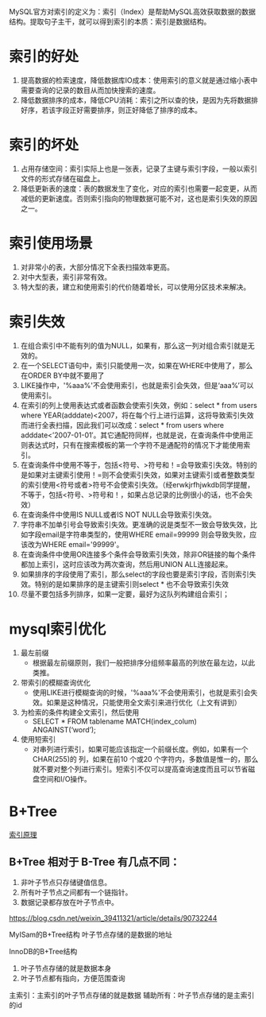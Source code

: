 MySQL官方对索引的定义为：索引（Index）是帮助MySQL高效获取数据的数据结构。提取句子主干，就可以得到索引的本质：索引是数据结构。


# 索引的好处
1. 提高数据的检索速度，降低数据库IO成本：使用索引的意义就是通过缩小表中需要查询的记录的数目从而加快搜索的速度。
2. 降低数据排序的成本，降低CPU消耗：索引之所以查的快，是因为先将数据排好序，若该字段正好需要排序，则正好降低了排序的成本。

# 索引的坏处
1. 占用存储空间：索引实际上也是一张表，记录了主键与索引字段，一般以索引文件的形式存储在磁盘上。
2. 降低更新表的速度：表的数据发生了变化，对应的索引也需要一起变更，从而减低的更新速度。否则索引指向的物理数据可能不对，这也是索引失效的原因之一。

# 索引使用场景
1. 对非常小的表，大部分情况下全表扫描效率更高。
2. 对中大型表，索引非常有效。
3. 特大型的表，建立和使用索引的代价随着增长，可以使用分区技术来解决。



# 索引失效
1. 在组合索引中不能有列的值为NULL，如果有，那么这一列对组合索引就是无效的。
2. 在一个SELECT语句中，索引只能使用一次，如果在WHERE中使用了，那么在ORDER BY中就不要用了
3. LIKE操作中，'%aaa%'不会使用索引，也就是索引会失效，但是‘aaa%’可以使用索引。
4. 在索引的列上使用表达式或者函数会使索引失效，例如：select * from users where YEAR(adddate)<2007，将在每个行上进行运算，这将导致索引失效而进行全表扫描，因此我们可以改成：select * from users where adddate<’2007-01-01′。其它通配符同样，也就是说，在查询条件中使用正则表达式时，只有在搜索模板的第一个字符不是通配符的情况下才能使用索引。
5. 在查询条件中使用不等于，包括<符号、>符号和！=会导致索引失效。特别的是如果对主键索引使用！=则不会使索引失效，如果对主键索引或者整数类型的索引使用<符号或者>符号不会使索引失效。（经erwkjrfhjwkdb同学提醒，不等于，包括&lt;符号、>符号和！，如果占总记录的比例很小的话，也不会失效）
6. 在查询条件中使用IS NULL或者IS NOT NULL会导致索引失效。
7. 字符串不加单引号会导致索引失效。更准确的说是类型不一致会导致失效，比如字段email是字符串类型的，使用WHERE email=99999 则会导致失败，应该改为WHERE email='99999'。
8. 在查询条件中使用OR连接多个条件会导致索引失效，除非OR链接的每个条件都加上索引，这时应该改为两次查询，然后用UNION ALL连接起来。
9. 如果排序的字段使用了索引，那么select的字段也要是索引字段，否则索引失效。特别的是如果排序的是主键索引则select * 也不会导致索引失效
10. 尽量不要包括多列排序，如果一定要，最好为这队列构建组合索引；



# mysql索引优化
1. 最左前缀
   + 根据最左前缀原则，我们一般把排序分组频率最高的列放在最左边，以此类推。
2. 带索引的模糊查询优化
   + 使用LIKE进行模糊查询的时候，'%aaa%'不会使用索引，也就是索引会失效。如果是这种情况，只能使用全文索引来进行优化（上文有讲到）
3. 为检索的条件构建全文索引，然后使用
   + SELECT * FROM tablename MATCH(index_colum) ANGAINST(‘word’);
4. 使用短索引
   + 对串列进行索引，如果可能应该指定一个前缀长度。例如，如果有一个CHAR(255)的 列，如果在前10 个或20 个字符内，多数值是惟一的，那么就不要对整个列进行索引。短索引不仅可以提高查询速度而且可以节省磁盘空间和I/O操作。

# B+Tree
[索引原理](https://blog.csdn.net/tongdanping/article/details/79878302)
## B+Tree 相对于 B-Tree 有几点不同：
1. 非叶子节点只存储键值信息。
2. 所有叶子节点之间都有一个链指针。
3. 数据记录都存放在叶子节点中。

https://blog.csdn.net/weixin_39411321/article/details/90732244



MyISam的B+Tree结构
叶子节点存储的是数据的地址


InnoDB的B+Tree结构
1. 叶子节点存储的就是数据本身
2. 叶子节点都有指向，方便范围查询

主索引：主索引的叶子节点存储的就是数据
辅助所有：叶子节点存储的是主索引的id

